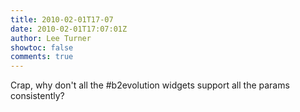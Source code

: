 ```yaml
---
title: 2010-02-01T17-07
date: 2010-02-01T17:07:01Z
author: Lee Turner
showtoc: false
comments: true
---
```


Crap, why don't all the #b2evolution widgets support all the params consistently?

